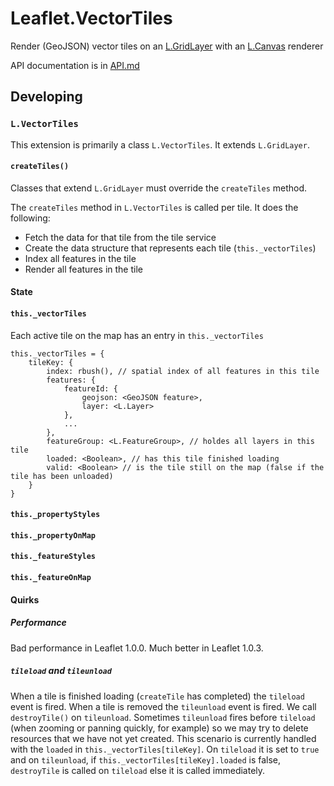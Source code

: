 # Leaflet.VectorTiles

Render (GeoJSON) vector tiles on an [L.GridLayer][1] with an [L.Canvas][2] renderer

API documentation is in [API.md](API.md)

## Developing

### `L.VectorTiles`

This extension is primarily a class `L.VectorTiles`. It extends `L.GridLayer`.

#### `createTiles()`

Classes that extend `L.GridLayer` must override the `createTiles` method.

The `createTiles` method in `L.VectorTiles` is called per tile. It does the following:
- Fetch the data for that tile from the tile service
- Create the data structure that represents each tile (`this._vectorTiles`)
- Index all features in the tile
- Render all features in the tile

#### State

#### `this._vectorTiles`

Each active tile on the map has an entry in `this._vectorTiles`

```
this._vectorTiles = {
	tileKey: {
    	index: rbush(), // spatial index of all features in this tile
        features: {
        	featureId: {
            	geojson: <GeoJSON feature>,
                layer: <L.Layer>
            },
            ...
        },
        featureGroup: <L.FeatureGroup>, // holdes all layers in this tile
        loaded: <Boolean>, // has this tile finished loading
        valid: <Boolean> // is the tile still on the map (false if the tile has been unloaded)
    }
}
```

#### `this._propertyStyles`

#### `this._propertyOnMap`

#### `this._featureStyles`

#### `this._featureOnMap`

#### Quirks

##### Performance

Bad performance in Leaflet 1.0.0. Much better in Leaflet 1.0.3.

##### `tileload` and `tileunload`

When a tile is finished loading (`createTile` has completed) the `tileload` event is fired. When a tile is removed the `tileunload` event is fired. We call `destroyTile()` on `tileunload`. Sometimes `tileunload` fires before `tileload` (when zooming or panning quickly, for example) so we may try to delete resources that we have not yet created. This scenario is currently handled with the `loaded` in `this._vectorTiles[tileKey]`. On `tileload` it is set to `true` and on `tileunload`, if `this._vectorTiles[tileKey].loaded` is false, `destroyTile` is called on `tileload` else it is called immediately.

[1]: http://leafletjs.com/reference-1.0.3.html#gridlayer
[2]: http://leafletjs.com/reference-1.0.3.html#canvas

